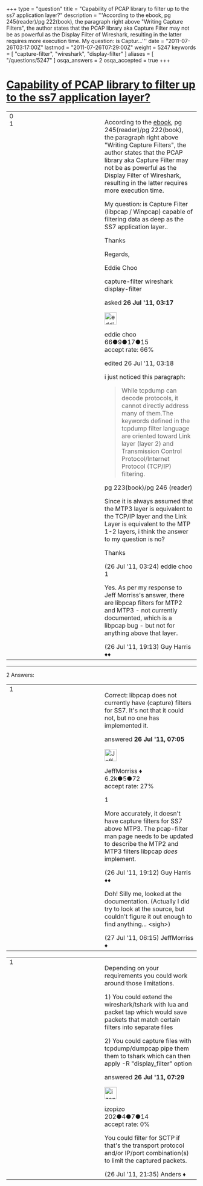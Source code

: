 +++
type = "question"
title = "Capability of PCAP library to filter up to the ss7 application layer?"
description = '''According to the ebook, pg 245(reader)/pg 222(book), the paragraph right above &quot;Writing Capture Filters&quot;, the author states that the PCAP library aka Capture Filter may not be as powerful as the Display Filter of Wireshark, resulting in the latter requires more execution time. My question: is Captur...'''
date = "2011-07-26T03:17:00Z"
lastmod = "2011-07-26T07:29:00Z"
weight = 5247
keywords = [ "capture-filter", "wireshark", "display-filter" ]
aliases = [ "/questions/5247" ]
osqa_answers = 2
osqa_accepted = true
+++

<div class="headNormal">

# [Capability of PCAP library to filter up to the ss7 application layer?](/questions/5247/capability-of-pcap-library-to-filter-up-to-the-ss7-application-layer)

</div>

<div id="main-body">

<div id="askform">

<table id="question-table" style="width:100%;"><colgroup><col style="width: 50%" /><col style="width: 50%" /></colgroup><tbody><tr class="odd"><td style="width: 30px; vertical-align: top"><div class="vote-buttons"><div id="post-5247-score" class="post-score" title="current number of votes">0</div><div id="favorite-count" class="favorite-count">1</div></div></td><td><div id="item-right"><div class="question-body"><p>According to the <a href="http://comes.umy.ac.id/file.php/1/Pengumuman_FT/E-Book_TI/Wireshark_and_Ethereal.pdf">ebook</a>, pg 245(reader)/pg 222(book), the paragraph right above "Writing Capture Filters", the author states that the PCAP library aka Capture Filter may not be as powerful as the Display Filter of Wireshark, resulting in the latter requires more execution time.</p><p>My question: is Capture Filter (libpcap / Winpcap) capable of filtering data as deep as the SS7 application layer..</p><p>Thanks</p><p>Regards,</p><p>Eddie Choo</p></div><div id="question-tags" class="tags-container tags">capture-filter wireshark display-filter</div><div id="question-controls" class="post-controls"></div><div class="post-update-info-container"><div class="post-update-info post-update-info-user"><p>asked <strong>26 Jul '11, 03:17</strong></p><img src="https://secure.gravatar.com/avatar/c1dac05d0e75992546b5da006c6b718e?s=32&amp;d=identicon&amp;r=g" class="gravatar" width="32" height="32" alt="eddie%20choo&#39;s gravatar image" /><p>eddie choo<br />
<span class="score" title="66 reputation points">66</span><span title="9 badges"><span class="badge1">●</span><span class="badgecount">9</span></span><span title="17 badges"><span class="silver">●</span><span class="badgecount">17</span></span><span title="15 badges"><span class="bronze">●</span><span class="badgecount">15</span></span><br />
<span class="accept_rate" title="Rate of the user&#39;s accepted answers">accept rate:</span> <span title="eddie choo has 2 accepted answers">66%</span></p></div><div class="post-update-info post-update-info-edited"><p>edited 26 Jul '11, 03:18</p></div></div><div id="comments-container-5247" class="comments-container"><span id="5248"></span><div id="comment-5248" class="comment"><div id="post-5248-score" class="comment-score"></div><div class="comment-text"><p>i just noticed this paragraph:</p><blockquote><p>While tcpdump can decode protocols, it cannot directly address many of them.The keywords defined in the tcpdump filter language are oriented toward Link layer (layer 2) and Transmission Control Protocol/Internet Protocol (TCP/IP) filtering.</p></blockquote><p>pg 223(book)/pg 246 (reader)</p><p>Since it is always assumed that the MTP3 layer is equivalent to the TCP/IP layer and the Link Layer is equivalent to the MTP 1-2 layers, i think the answer to my question is no?</p><p>Thanks</p></div><div id="comment-5248-info" class="comment-info"><span class="comment-age">(26 Jul '11, 03:24)</span> eddie choo</div></div><span id="5288"></span><div id="comment-5288" class="comment"><div id="post-5288-score" class="comment-score">1</div><div class="comment-text"><p>Yes. As per my response to Jeff Morriss's answer, there are libpcap filters for MTP2 and MTP3 - not currently documented, which is a libpcap bug - but not for anything above that layer.</p></div><div id="comment-5288-info" class="comment-info"><span class="comment-age">(26 Jul '11, 19:13)</span> Guy Harris ♦♦</div></div></div><div id="comment-tools-5247" class="comment-tools"></div><div class="clear"></div><div id="comment-5247-form-container" class="comment-form-container"></div><div class="clear"></div></div></td></tr></tbody></table>

------------------------------------------------------------------------

<div class="tabBar">

<span id="sort-top"></span>

<div class="headQuestions">

2 Answers:

</div>

</div>

<span id="5258"></span>

<div id="answer-container-5258" class="answer accepted-answer">

<table style="width:100%;"><colgroup><col style="width: 50%" /><col style="width: 50%" /></colgroup><tbody><tr class="odd"><td style="width: 30px; vertical-align: top"><div class="vote-buttons"><div id="post-5258-score" class="post-score" title="current number of votes">1</div></div></td><td><div class="item-right"><div class="answer-body"><p>Correct: libpcap does not currently have (capture) filters for SS7. It's not that it could not, but no one has implemented it.</p></div><div class="answer-controls post-controls"></div><div class="post-update-info-container"><div class="post-update-info post-update-info-user"><p>answered <strong>26 Jul '11, 07:05</strong></p><img src="https://secure.gravatar.com/avatar/e0564001bb7deb960d5d9d9c1e0ba074?s=32&amp;d=identicon&amp;r=g" class="gravatar" width="32" height="32" alt="JeffMorriss&#39;s gravatar image" /><p>JeffMorriss ♦<br />
<span class="score" title="6219 reputation points"><span>6.2k</span></span><span title="5 badges"><span class="silver">●</span><span class="badgecount">5</span></span><span title="72 badges"><span class="bronze">●</span><span class="badgecount">72</span></span><br />
<span class="accept_rate" title="Rate of the user&#39;s accepted answers">accept rate:</span> <span title="JeffMorriss has 103 accepted answers">27%</span></p></div></div><div id="comments-container-5258" class="comments-container"><span id="5287"></span><div id="comment-5287" class="comment"><div id="post-5287-score" class="comment-score">1</div><div class="comment-text"><p>More accurately, it doesn't have capture filters for SS7 above MTP3. The pcap-filter man page needs to be updated to describe the MTP2 and MTP3 filters libpcap <em>does</em> implement.</p></div><div id="comment-5287-info" class="comment-info"><span class="comment-age">(26 Jul '11, 19:12)</span> Guy Harris ♦♦</div></div><span id="5309"></span><div id="comment-5309" class="comment"><div id="post-5309-score" class="comment-score"></div><div class="comment-text"><p>Doh! Silly me, looked at the documentation. (Actually I did try to look at the source, but couldn't figure it out enough to find anything... &lt;sigh&gt;)</p></div><div id="comment-5309-info" class="comment-info"><span class="comment-age">(27 Jul '11, 06:15)</span> JeffMorriss ♦</div></div></div><div id="comment-tools-5258" class="comment-tools"></div><div class="clear"></div><div id="comment-5258-form-container" class="comment-form-container"></div><div class="clear"></div></div></td></tr></tbody></table>

</div>

<span id="5260"></span>

<div id="answer-container-5260" class="answer">

<table style="width:100%;"><colgroup><col style="width: 50%" /><col style="width: 50%" /></colgroup><tbody><tr class="odd"><td style="width: 30px; vertical-align: top"><div class="vote-buttons"><div id="post-5260-score" class="post-score" title="current number of votes">1</div></div></td><td><div class="item-right"><div class="answer-body"><p>Depending on your requirements you could work around those limitations.</p><p>1) You could extend the wireshark/tshark with lua and packet tap which would save packets that match certain filters into separate files</p><p>2) You could capture files with tcpdump/dumpcap pipe them them to tshark which can then apply -R "display_filter" option</p></div><div class="answer-controls post-controls"></div><div class="post-update-info-container"><div class="post-update-info post-update-info-user"><p>answered <strong>26 Jul '11, 07:29</strong></p><img src="https://secure.gravatar.com/avatar/96df873546556d82f89c599816554877?s=32&amp;d=identicon&amp;r=g" class="gravatar" width="32" height="32" alt="izopizo&#39;s gravatar image" /><p>izopizo<br />
<span class="score" title="202 reputation points">202</span><span title="4 badges"><span class="badge1">●</span><span class="badgecount">4</span></span><span title="7 badges"><span class="silver">●</span><span class="badgecount">7</span></span><span title="14 badges"><span class="bronze">●</span><span class="badgecount">14</span></span><br />
<span class="accept_rate" title="Rate of the user&#39;s accepted answers">accept rate:</span> <span title="izopizo has no accepted answers">0%</span></p></div></div><div id="comments-container-5260" class="comments-container"><span id="5294"></span><div id="comment-5294" class="comment"><div id="post-5294-score" class="comment-score"></div><div class="comment-text"><p>You could filter for SCTP if that's the transport protocol and/or IP/port combination(s) to limit the captured packets.</p></div><div id="comment-5294-info" class="comment-info"><span class="comment-age">(26 Jul '11, 21:35)</span> Anders ♦</div></div></div><div id="comment-tools-5260" class="comment-tools"></div><div class="clear"></div><div id="comment-5260-form-container" class="comment-form-container"></div><div class="clear"></div></div></td></tr></tbody></table>

</div>

<div class="paginator-container-left">

</div>

</div>

</div>

